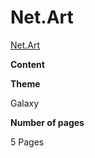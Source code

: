 <h1>Net.Art</h1>

[Net.Art](file:///C:/Users/Erik%20Sanchez/Site/erikelric.github.io/index.html)

**Content**

**Theme**

Galaxy

**Number of pages**

5 Pages
